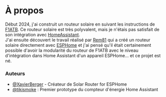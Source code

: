 # À propos

Début 2024, j'ai construit un routeur solaire en suivant les instructions de [F1ATB](https://f1atb.fr). Ce routeur solaire est très polyvalent, mais je n'étais pas satisfait de son intégration avec [HomeAssistant](https://homeassistant.io).  
J'ai ensuite découvert le travail réalisé par [Rem81](https://domo.rem81.com/) qui a créé un routeur solaire directement avec [ESPHome](https://esphome.io) et j'ai pensé qu'il était certainement possible d'avoir la modularité du routeur de F1ATB avec le niveau d'intégration dans Home Assistant d'un appareil ESPHome... et ce projet est né.

### Auteurs

- [@XavierBerger](https://github.com/XavierBerger) - Créateur de Solar Router for ESPHome
- [@tikismoke](https://github.com/tikismoke) : Premier prototype du compteur d'énergie Home Assistant
